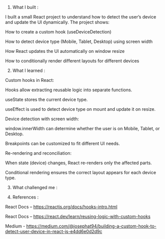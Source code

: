 1. What I built :

I built a small React project to understand how to detect the user’s device and update the UI dynamically. The project shows:

How to create a custom hook (useDeviceDetection)

How to detect device type (Mobile, Tablet, Desktop) using screen width

How React updates the UI automatically on window resize

How to conditionally render different layouts for different devices

2. What I learned :

Custom hooks in React:

Hooks allow extracting reusable logic into separate functions.

useState stores the current device type.

useEffect is used to detect device type on mount and update it on resize.

Device detection with screen width:

window.innerWidth can determine whether the user is on Mobile, Tablet, or Desktop.

Breakpoints can be customized to fit different UI needs.

Re-rendering and reconciliation:

When state (device) changes, React re-renders only the affected parts.

Conditional rendering ensures the correct layout appears for each device type.

3. What challenged me :


4. References :

React Docs – https://reactjs.org/docs/hooks-intro.html

React Docs – https://react.dev/learn/reusing-logic-with-custom-hooks

Medium - https://medium.com/@josephat94/building-a-custom-hook-to-detect-user-device-in-react-js-e4dd6e0d2d9c